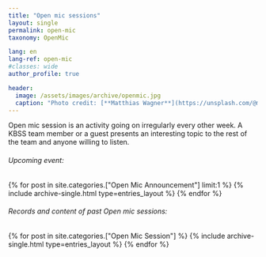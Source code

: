 ```yaml
---
title: "Open mic sessions"
layout: single
permalink: open-mic
taxonomy: OpenMic

lang: en
lang-ref: open-mic
#classes: wide
author_profile: true

header:
  image: /assets/images/archive/openmic.jpg
  caption: "Photo credit: [**Matthias Wagner**](https://unsplash.com/@matwag?utm_source=unsplash&utm_medium=referral&utm_content=creditCopyText) on [**Unsplash**](http://unsplash.com/)"
---
```


Open mic session is an activity going on irregularly every other week. A KBSS team member or a guest presents an interesting topic to the rest of the team and anyone willing to listen.

###### Upcoming event:

{% for post in site.categories.["Open Mic Announcement"] limit:1 %}
  {% include archive-single.html type=entries_layout %}
{% endfor %}

###### Records and content of past Open mic sessions:

{% for post in site.categories.["Open Mic Session"] %}
  {% include archive-single.html type=entries_layout %}
{% endfor %}
